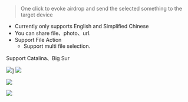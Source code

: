 > One click to evoke airdrop and send the selected something to the target device

- Currently only supports English and Simplified Chinese
- You can share file、photo、url.
- Support File Action
  - Support multi file selection.


Support Catalina、Big Sur


![](https://img.shields.io/badge/version-v1.7-green?style=for-the-badge)]
[![](https://img.shields.io/badge/download-click-blue?style=for-the-badge)](./Airdrop.alfredworkflow)



<!-- more -->

![](./screenshot.gif)

![](./screenshot2.gif)


